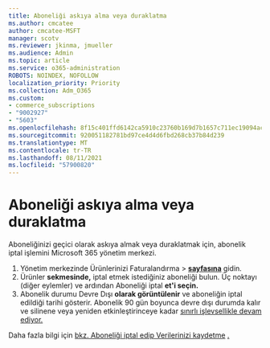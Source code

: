 ```yaml
---
title: Aboneliği askıya alma veya duraklatma
ms.author: cmcatee
author: cmcatee-MSFT
manager: scotv
ms.reviewer: jkinma, jmueller
ms.audience: Admin
ms.topic: article
ms.service: o365-administration
ROBOTS: NOINDEX, NOFOLLOW
localization_priority: Priority
ms.collection: Adm_O365
ms.custom:
- commerce_subscriptions
- "9002927"
- "5603"
ms.openlocfilehash: 8f15c401ffd6142ca5910c23760b169d7b1657c711ec19094ac7a2940e40a629
ms.sourcegitcommit: 920051182781bd97ce4d4d6fbd268cb37b84d239
ms.translationtype: MT
ms.contentlocale: tr-TR
ms.lasthandoff: 08/11/2021
ms.locfileid: "57900820"
---
```

# <a name="suspend-or-pause-a-subscription"></a>Aboneliği askıya alma veya duraklatma

Aboneliğinizi geçici olarak askıya almak veya duraklatmak için, abonelik iptal işlemini Microsoft 365 yönetim merkezi.

1. Yönetim merkezinde Ürünlerinizi Faturalandırma   >  **[sayfasına](https://go.microsoft.com/fwlink/p/?linkid=842054)** gidin.
2. Ürünler **sekmesinde,** iptal etmek istediğiniz aboneliği bulun. Üç noktayı (diğer eylemler) ve ardından Aboneliği iptal **et'i seçin.**
3. Abonelik durumu Devre Dışı **olarak görüntülenir** ve aboneliğin iptal edildiği tarihi gösterir. Abonelik 90 gün boyunca devre dışı durumda kalır ve silinene veya yeniden etkinleştirinceye kadar [sınırlı işlevsellikle devam ediyor.](https://docs.microsoft.com/microsoft-365/commerce/subscriptions/reactivate-your-subscription)

Daha fazla bilgi için [bkz. Aboneliği iptal edip Verilerinizi kaydetme](https://docs.microsoft.com/microsoft-365/commerce/subscriptions/cancel-your-subscription#what-happens-when-you-cancel-a-subscription) [.](https://docs.microsoft.com/microsoft-365/commerce/subscriptions/cancel-your-subscription#save-your-data)
